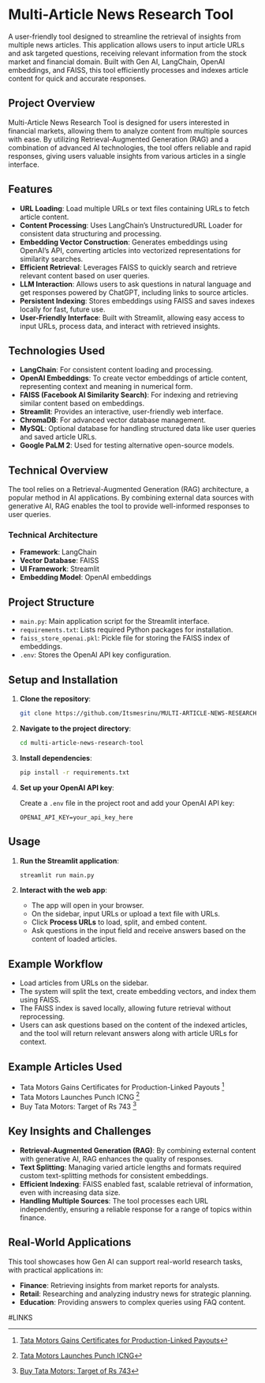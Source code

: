 
# Multi-Article News Research Tool

A user-friendly tool designed to streamline the retrieval of insights from multiple news articles. This application allows users to input article URLs and ask targeted questions, receiving relevant information from the stock market and financial domain. Built with Gen AI, LangChain, OpenAI embeddings, and FAISS, this tool efficiently processes and indexes article content for quick and accurate responses.

## Project Overview

Multi-Article News Research Tool is designed for users interested in financial markets, allowing them to analyze content from multiple sources with ease. By utilizing Retrieval-Augmented Generation (RAG) and a combination of advanced AI technologies, the tool offers reliable and rapid responses, giving users valuable insights from various articles in a single interface.

## Features

- **URL Loading**: Load multiple URLs or text files containing URLs to fetch article content.
- **Content Processing**: Uses LangChain’s UnstructuredURL Loader for consistent data structuring and processing.
- **Embedding Vector Construction**: Generates embeddings using OpenAI’s API, converting articles into vectorized representations for similarity searches.
- **Efficient Retrieval**: Leverages FAISS to quickly search and retrieve relevant content based on user queries.
- **LLM Interaction**: Allows users to ask questions in natural language and get responses powered by ChatGPT, including links to source articles.
- **Persistent Indexing**: Stores embeddings using FAISS and saves indexes locally for fast, future use.
- **User-Friendly Interface**: Built with Streamlit, allowing easy access to input URLs, process data, and interact with retrieved insights.

## Technologies Used

- **LangChain**: For consistent content loading and processing.
- **OpenAI Embeddings**: To create vector embeddings of article content, representing context and meaning in numerical form.
- **FAISS (Facebook AI Similarity Search)**: For indexing and retrieving similar content based on embeddings.
- **Streamlit**: Provides an interactive, user-friendly web interface.
- **ChromaDB**: For advanced vector database management.
- **MySQL**: Optional database for handling structured data like user queries and saved article URLs.
- **Google PaLM 2**: Used for testing alternative open-source models.

## Technical Overview

The tool relies on a Retrieval-Augmented Generation (RAG) architecture, a popular method in AI applications. By combining external data sources with generative AI, RAG enables the tool to provide well-informed responses to user queries.

### Technical Architecture

- **Framework**: LangChain
- **Vector Database**: FAISS
- **UI Framework**: Streamlit
- **Embedding Model**: OpenAI embeddings

## Project Structure

- `main.py`: Main application script for the Streamlit interface.
- `requirements.txt`: Lists required Python packages for installation.
- `faiss_store_openai.pkl`: Pickle file for storing the FAISS index of embeddings.
- `.env`: Stores the OpenAI API key configuration.

## Setup and Installation

1. **Clone the repository**:

    ```bash
    git clone https://github.com/Itsmesrinu/MULTI-ARTICLE-NEWS-RESEARCH-TOOL.git
    ```

2. **Navigate to the project directory**:

    ```bash
    cd multi-article-news-research-tool
    ```

3. **Install dependencies**:

    ```bash
    pip install -r requirements.txt
    ```

4. **Set up your OpenAI API key**:

    Create a `.env` file in the project root and add your OpenAI API key:

    ```plaintext
    OPENAI_API_KEY=your_api_key_here
    ```

## Usage

1. **Run the Streamlit application**:

    ```bash
    streamlit run main.py
    ```

2. **Interact with the web app**:
   - The app will open in your browser.
   - On the sidebar, input URLs or upload a text file with URLs.
   - Click **Process URLs** to load, split, and embed content.
   - Ask questions in the input field and receive answers based on the content of loaded articles.

## Example Workflow

- Load articles from URLs on the sidebar.
- The system will split the text, create embedding vectors, and index them using FAISS.
- The FAISS index is saved locally, allowing future retrieval without reprocessing.
- Users can ask questions based on the content of the indexed articles, and the tool will return relevant answers along with article URLs for context.

## Example Articles Used
- Tata Motors Gains Certificates for Production-Linked Payouts [^1]
- Tata Motors Launches Punch ICNG [^2]
- Buy Tata Motors: Target of Rs 743 [^3]
 [^1]: [Tata Motors Gains Certificates for Production-Linked Payouts](https://www.moneycontrol.com/news/business/tata-motors-mahindra-gain-certificates-for-production-linked-payouts-11281691.html)
 [^2]:[Tata Motors Launches Punch ICNG](https://www.moneycontrol.com/news/business/tata-motors-launches-punch-icng-price-starts-at-rs-7-1-lakh-11098751.html)
  [^3]:[Buy Tata Motors: Target of Rs 743](https://www.moneycontrol.com/news/business/stocks/buy-tata-motors-target-of-rs-743-kr-choksey-11080811.html)



## Key Insights and Challenges

- **Retrieval-Augmented Generation (RAG)**: By combining external content with generative AI, RAG enhances the quality of responses.
- **Text Splitting**: Managing varied article lengths and formats required custom text-splitting methods for consistent embeddings.
- **Efficient Indexing**: FAISS enabled fast, scalable retrieval of information, even with increasing data size.
- **Handling Multiple Sources**: The tool processes each URL independently, ensuring a reliable response for a range of topics within finance.

## Real-World Applications

This tool showcases how Gen AI can support real-world research tasks, with practical applications in:

- **Finance**: Retrieving insights from market reports for analysts.
- **Retail**: Researching and analyzing industry news for strategic planning.
- **Education**: Providing answers to complex queries using FAQ content.

#LINKS
